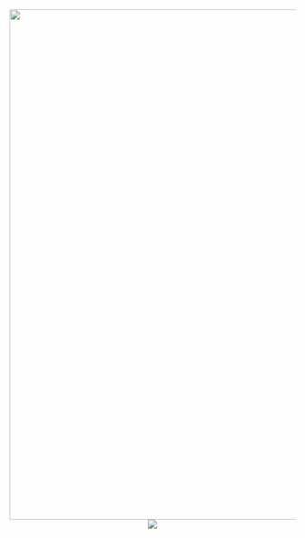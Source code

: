 <div align="center">
  <img src="https://graph.org/file/e651b22c1d9f3c8a81ca7.jpg" width="900">
</div>

<div align="center">
  <img src="https://readme-typing-svg.herokuapp.com?color=DC143C&center=true&lines=â”€â”€+ã€Œ+XIAO+DAO+ã€+â”€â”€;The+Heavenly+Bot.&width=600&height=180">
</div>
